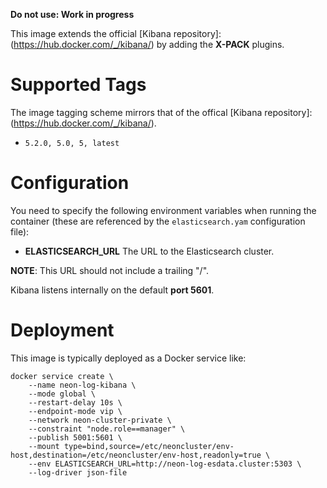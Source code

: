 **Do not use: Work in progress**

This image extends the official [Kibana repository]:(https://hub.docker.com/_/kibana/) by adding the **X-PACK** plugins.

# Supported Tags

The image tagging scheme mirrors that of the offical [Kibana repository]:(https://hub.docker.com/_/kibana/).

* `5.2.0, 5.0, 5, latest`

# Configuration

You need to specify the following environment variables when running the container (these are referenced by the `elasticsearch.yam` configuration file):

* **ELASTICSEARCH_URL** The URL to the Elasticsearch cluster.

**NOTE**: This URL should not include a trailing "/".

Kibana listens internally on the default **port 5601**.

# Deployment

This image is typically deployed as a Docker service like:

````
docker service create \
    --name neon-log-kibana \
    --mode global \
    --restart-delay 10s \
    --endpoint-mode vip \
    --network neon-cluster-private \
    --constraint "node.role==manager" \
    --publish 5001:5601 \
    --mount type=bind,source=/etc/neoncluster/env-host,destination=/etc/neoncluster/env-host,readonly=true \
    --env ELASTICSEARCH_URL=http://neon-log-esdata.cluster:5303 \
    --log-driver json-file
````
